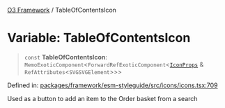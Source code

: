 [O3 Framework](../API.md) / TableOfContentsIcon

# Variable: TableOfContentsIcon

> `const` **TableOfContentsIcon**: `MemoExoticComponent`\<`ForwardRefExoticComponent`\<[`IconProps`](../type-aliases/IconProps.md) & `RefAttributes`\<`SVGSVGElement`\>\>\>

Defined in: [packages/framework/esm-styleguide/src/icons/icons.tsx:709](https://github.com/openmrs/openmrs-esm-core/blob/main/packages/framework/esm-styleguide/src/icons/icons.tsx#L709)

Used as a button to add an item to the Order basket from a search
